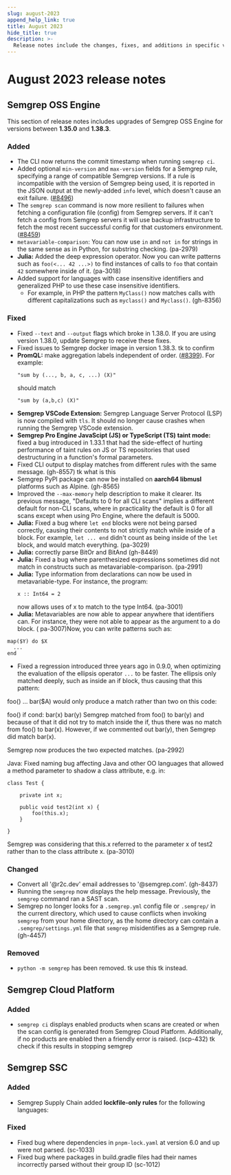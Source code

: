 ```yaml
---
slug: august-2023
append_help_link: true
title: August 2023
hide_title: true
description: >-
  Release notes include the changes, fixes, and additions in specific versions of Semgrep.
---
```


# August 2023 release notes

## Semgrep OSS Engine

This section of release notes includes upgrades of Semgrep OSS Engine for versions between **1.35.0** and **1.38.3**.

### Added

- The CLI now returns the commit timestamp when running `semgrep ci`.
- Added optional `min-version` and `max-version` fields for a Semgrep rule, specifying a range of compatible Semgrep versions. If a rule is incompatible with the version of Semgrep being used, it is reported in the JSON output at the newly-added `info` level, which doesn't cause an exit failure. ([#8496](https://github.com/returntocorp/semgrep/pull/8496/))
- The `semgrep scan` command is now more resilient to failures when fetching a configuration file (config) from Semgrep servers. If it can't fetch a config from Semgrep servers it will use backup infrastructure to fetch the most recent successful config for that customers environment. ([#8459](https://github.com/returntocorp/semgrep/pull/8459/))
- `metavariable-comparison`: You can now use `in` and `not in` for strings in the same sense as in Python, for substring checking. (pa-2979)
- **Julia:** Added the deep expression operator. Now you can write patterns such as `foo(<... 42 ...>)` to find instances of calls to `foo` that contain `42` somewhere inside of it. (pa-3018)
- Added support for languages with case insensitive identifiers and generalized PHP to use these case insensitive identifiers.
  - For example, in PHP the pattern `MyClass()` now matches calls with different capitalizations such as `myclass()` and `Myclass()`. (gh-8356)


### Fixed

- Fixed `--text` and `--output` flags which broke in 1.38.0. If you are using version 1.38.0, update Semgrep to receive these fixes.
- Fixed issues to Semgrep docker image in version 1.38.3. tk to confirm
- **PromQL:** make aggregation labels independent of order. ([#8399](https://github.com/returntocorp/semgrep/pull/8399)).
  For example:
  ```
  "sum by (..., b, a, c, ...) (X)" 
  ```
  should match
  ```
  "sum by (a,b,c) (X)"
  ```
- **Semgrep VSCode Extension:** Semgrep Language Server Protocol (LSP) is now compiled with `tls`. It should no longer cause crashes when running the Semgrep VSCode extension.
- **Semgrep Pro Engine JavaScipt (JS) or TypeScript (TS) taint mode:** fixed a bug introduced in 1.33.1 that had the side-effect of hurting performance of taint rules on JS or TS repositories that used destructuring in a function's formal parameters.
- Fixed CLI output to display matches from different rules with the same message. (gh-8557) tk what is this
- Semgrep PyPI package can now be installed on **aarch64 libmusl** platforms such as Alpine. (gh-8565)
- Improved the `--max-memory` help description to make it clearer. Its previous message, "Defaults to 0 for all CLI scans" implies a different default for non-CLI scans, where in practicality the default is 0 for all scans except when using Pro Engine, where the default is 5000.
- **Julia:** Fixed a bug where `let end` blocks were not being parsed correctly, causing their contents to not strictly match while inside of a block. For example, `let ... end` didn't count as being inside of the `let` block, and would match everything. (pa-3029)
- **Julia:** correctly parse BitOr and BitAnd (gh-8449)
- **Julia:** Fixed a bug where parenthesized expressions sometimes did not match in constructs such as metavariable-comparison. (pa-2991)
- **Julia:** Type information from declarations can now be used in metavariable-type. For instance, the program:
  ```
  x :: Int64 = 2
  ```
  now allows uses of x to match to the type Int64. (pa-3001)
- **Julia:** Metavariables are now able to appear anywhere that identifiers can. For instance, they were not able to appear as the argument to a do block. ( pa-3007)Now, you can write patterns such as:
```
map($Y) do $X
  ...
end
```
- Fixed a regression introduced three years ago in 0.9.0, when optimizing the evaluation of the ellipsis operator `...` to be faster. The ellipsis only matched deeply, such as inside an if block, thus causing that this pattern:

foo()
...
bar($A)
would only produce a match rather than two on this code:

foo()
if cond:
    bar(x)
bar(y)
Semgrep matched from foo() to bar(y) and because of that it did not
try to match inside the if, thus there was no match from foo() to bar(x).
However, if we commented out bar(y), then Semgrep did match bar(x).

Semgrep now produces the two expected matches. (pa-2992)

Java: Fixed naming bug affecting Java and other OO languages that allowed a method parameter to shadow a class attribute, e.g. in:
```
class Test {

    private int x;

    public void test2(int x) {
        foo(this.x);
    }

}
```
Semgrep was considering that this.x referred to the parameter x of test2 rather than to the class attribute x. (pa-3010)


### Changed

- Convert all '@r2c.dev' email addresses to '@semgrep.com'. (gh-8437)
- Running the `semgrep` now displays the help message. Previously, the `semgrep` command ran a SAST scan.
- Semgrep no longer looks for a `.semgrep.yml` config file or `.semgrep/` in the current directory, which used to cause conflicts when invoking `semgrep` from your home directory, as the home directory can contain a `.semgrep/settings.yml` file that `semgrep` misidentifies as a Semgrep rule. (gh-4457)

### Removed

- `python -m semgrep` has been removed. tk use this tk instead.

## Semgrep Cloud Platform

### Added

- `semgrep ci` displays enabled products when scans are created or when the scan config is generated from Semgrep Cloud Platform. Additionally, if no products are enabled then a friendly error is raised. (scp-432) tk check if this results in stopping semgrep

## Semgrep SSC

### Added

- Semgrep Supply Chain added **lockfile-only rules** for the following languages:

### Fixed

- Fixed bug where dependencies in `pnpm-lock.yaml` at version 6.0 and up were not parsed. (sc-1033)
- Fixed bug where packages in build.gradle files had their names incorrectly parsed without their group ID (sc-1012)
